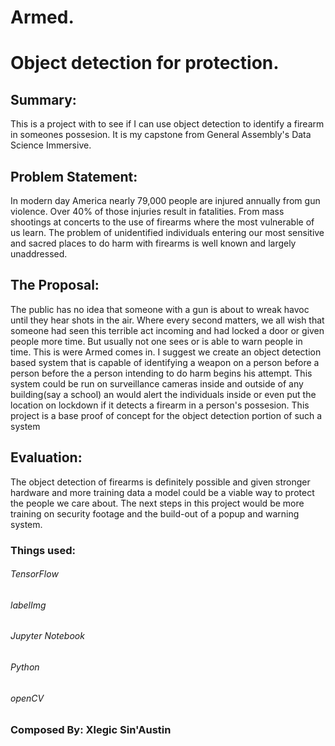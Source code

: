 #     Armed.
# Object detection for protection.

## Summary:
This is a project with to see if I can use object detection to identify a firearm in someones possesion.
It is my capstone from General Assembly's Data Science Immersive.
## Problem Statement:
In modern day America nearly 79,000 people are injured  annually from gun violence.
Over 40% of those injuries result in fatalities.  From mass shootings at concerts to the use 
of firearms where the most vulnerable of us learn. The problem of unidentified individuals 
entering our most sensitive and sacred places to do harm with firearms is well known and largely 
unaddressed.  
## The Proposal:
The public has no idea that someone with a gun is about to wreak havoc until they hear shots in the air. 
Where every second matters, we all wish that someone had seen this terrible act incoming and had locked
a door or given people more time. But usually not one sees or is able to warn people in time. This is were 
Armed comes in. I suggest we create an object detection based  system that is capable of  identifying a weapon 
on a person before a person before the a person intending to do harm begins his attempt.
This system could be run on surveillance cameras inside and outside of any building(say a school) an 
would alert the individuals inside or even put the location on lockdown if it detects a firearm in a person's 
possesion. This project is a base proof of concept for the object detection portion of such a system
## Evaluation:
The object detection of firearms is definitely possible and given stronger hardware and more training data a model could be a 
viable way to protect the people we care about. The next steps in this project would be more training on security footage and the build-out of a popup and warning system.

### Things used:
###### TensorFlow
###### labelImg
###### Jupyter Notebook
###### Python
###### openCV

### Composed By: Xlegic Sin'Austin

